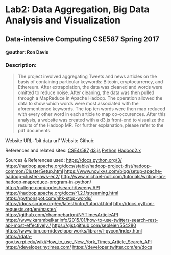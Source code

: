 # Lab2: Data Aggregation, Big Data Analysis and Visualization
## Data-intensive Computing CSE587 Spring 2017
#### @author: Ron Davis

### Description: 
> The project involved aggregating Tweets and news articles on the basis of containing
> particular keywords: Bitcoin, cryptocurrency, and Ethereum. After extrapolation, the 
> data was cleaned and words were omitted to reduce noise. After cleaning, the data was 
> then pulled through a MapReduce in Apache Hadoop. The operation allowed the data to show
> which words were most associated with the aforementioned keywords. The top ten words were
> then map reduced with every other word in each article to map co-occurences. After this analysis,
> a website was created with a d3.js front-end to visualize the results of the Hadoop MR. For further 
> explanation, please refer to the pdf documents.

Website URL: 'bit data url'
Website Github:  

References and related sites:
[CSE4/587](https://www.cse.buffalo.edu/~bina/cse487/spring2018/Lab2/lab2March4.pdf)
[d3.js](https://d3js.org/)
[Python](https://www.python.org/)
[Hadoop2.x](https://hadoop.apache.org)

Sources & References used: 
	https://docs.python.org/3/
	https://hadoop.apache.org/docs/stable/hadoop-project-dist/hadoop-common/ClusterSetup.html
	https://www.novixys.com/blog/setup-apache-hadoop-cluster-aws-ec2/
	http://www.michael-noll.com/tutorials/writing-an-hadoop-mapreduce-program-in-python/
	http://nullege.com/codes/search/tweepy.API
	https://hadoop.apache.org/docs/r1.2.1/streaming.html
	https://pythonspot.com/nltk-stop-words/
	https://docs.scrapy.org/en/latest/intro/tutorial.html
	http://docs.python-requests.org/en/master/
	https://github.com/champebarton/NYTimesArticleAPI
	https://www.karambelkar.info/2015/01/how-to-use-twitters-search-rest-api-most-effectively./
	https://gist.github.com/sebleier/554280
	https://www.ibm.com/developerworks/library/l-pycon/index.html
	https://data-gov.tw.rpi.edu/wiki/How_to_use_New_York_Times_Article_Search_API
	https://developer.nytimes.com/
	https://developer.twitter.com/en/docs